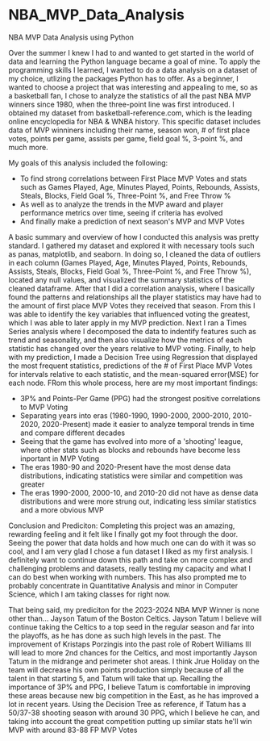 # NBA_MVP_Data_Analysis
NBA MVP Data Analysis using Python

Over the summer I knew I had to and wanted to get started in the world of data and learning the Python language became a goal of mine. To apply the programming skills I learned, I wanted to do a data analysis on a dataset of my choice, utlizing the packages Python has to offer. As a beginner, I wanted to choose a project that was interesting and appealing to me, so as a basketball fan, I chose to analyze the statistics of all the past NBA MVP winners since 1980, when the three-point line was first introduced. I obtained my dataset from basketball-reference.com, which is the leading online encyclopedia for NBA & WNBA history. This specific dataset includes data of MVP winniners including their name, season won, # of first place votes, points per game, assists per game, field goal %, 3-point %, and much more.

My goals of this analysis included the following:
- To find strong correlations between First Place MVP Votes and stats such as Games Played, Age, Minutes Played, Points, Rebounds, Assists, Steals, Blocks, Field Goal %, Three-Point %, and Free Throw %
- As well as to analyze the trends in the MVP award and player performance metrics over time, seeing if criteria has evolved 
- And finally make a prediction of next season's MVP and MVP Votes

A basic summary and overview of how I conducted this analysis was pretty standard. I gathered my dataset and explored it with necessary tools such as panas, matplotlib, and seaborn. In doing so, I cleaned the data of outliers in each column (Games Played, Age, Minutes Played, Points, Rebounds, Assists, Steals, Blocks, Field Goal %, Three-Point %, and Free Throw %), located any null values, and visualized the summary statistics of the cleaned dataframe. After that I did a correlation analysis, where I basically found the patterns and relationships all the player statistics may have had to the amount of first place MVP Votes they received that season. From this I was able to identify the key variables that influenced voting the greatest, which I was able to later apply in my MVP prediction. Next I ran a Times Series analysis where I decomposed the data to indentify features such as trend and seasonality, and then also visualize how the metrics of each statistic has changed over the years relative to MVP voting. Finally, to help with my prediction, I made a Decision Tree using Regression that displayed the most frequent statistics, predictions of the # of First Place MVP Votes for intervals relative to each statistic, and the mean-squared error(MSE) for each node. FRom this whole process, here are my most important findings:

- 3P% and Points-Per Game (PPG) had the strongest positive correlations to MVP Voting
- Separating years into eras (1980-1990, 1990-2000, 2000-2010, 2010-2020, 2020-Present) made it easier to analyze temporal trends in time and compare different decades
- Seeing that the game has evolved into more of a 'shooting' league, where other stats such as blocks and rebounds have become less inportant in MVP Voting
- The eras 1980-90 and 2020-Present have the most dense data distributions, indicating statistics were similar and competition was greater
- The eras 1990-2000, 2000-10, and 2010-20 did not have as dense data distributions and were more strung out, indicating less similar statistics and a more obvious MVP

Conclusion and Prediciton:
Completing this project was an amazing, rewarding feeling and it felt like I finally got my foot through the door. Seeing the power that data holds and how much one can do with it was so cool, and I am very glad I chose a fun dataset I liked as my first analysis. I definitely want to continue down this path and take on more complex and challenging problems and datasets, really testing my capacity and what I can do best when working with numbers. This has also prompted me to probably concentrate in Quantitative Analysis and minor in Computer Science, which I am taking classes for right now. 

That being said, my prediciton for the 2023-2024 NBA MVP Winner is none other than... Jayson Tatum of the Boston Celtics.  Jayson Tatum I believe will continue taking the Celtics to a top seed in the regular season and far into the playoffs, as he has done as such high levels in the past. The improvement of Kristaps Porzingis into the past role of Robert Williams III will lead to more 2nd chances for the Celtics, and most importantly Jayson Tatum in the midrange and perimeter shot areas. I think Jrue Holiday on the team will decrease his own points production simply because of all the talent in that starting 5, and Tatum will take that up. Recalling the importance of 3P% and PPG, I believe Tatum is comfortable in improving these areas because new big competition in the East, as he has improved a lot in recent years. Using the Decision Tree as reference, if Tatum has a 50/37-38 shooting season with around 30 PPG, which I believe he can, and taking into account the great competition putting up similar stats he'll win MVP with around 83-88 FP MVP Votes
